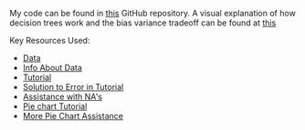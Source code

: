 
My code can be found in [this]() GitHub repository.
A visual explanation of how decision trees work and the bias variance tradeoff can be found at [this](http://www.r2d3.us/visual-intro-to-machine-learning-part-1/)

Key Resources Used:
- [Data](https://raw.githubusercontent.com/guru99-edu/R-Programming/master/titanic_data.cs)
- [Info About Data](https://towardsdatascience.com/machine-learning-with-the-titanic-dataset-7f6909e58280)
- [Tutorial](https://www.guru99.com/r-decision-trees.html#4)
- [Solution to Error in Tutorial](https://community.rstudio.com/t/rpart-result-is-too-small-to-see/60702/4)
- [Assistance with NA's](http://naniar.njtierney.com/index.html)
- [Pie chart Tutorial](https://www.statmethods.net/graphs/pie.html)
- [More Pie Chart Assistance](https://www.geeksforgeeks.org/side-by-side-pie-charts-in-r/)